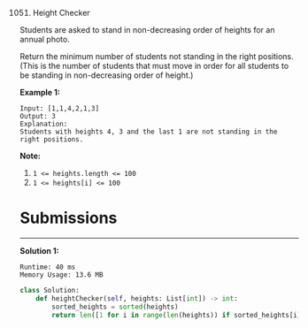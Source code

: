 1051. Height Checker

Students are asked to stand in non-decreasing order of heights for an annual photo.

Return the minimum number of students not standing in the right positions.  (This is the number of students that must move in order for all students to be standing in non-decreasing order of height.)

 

**Example 1:**
```
Input: [1,1,4,2,1,3]
Output: 3
Explanation: 
Students with heights 4, 3 and the last 1 are not standing in the right positions.
```

**Note:**

1. `1 <= heights.length <= 100`
1. `1 <= heights[i] <= 100`

# Submissions
---
**Solution 1:**
```
Runtime: 40 ms
Memory Usage: 13.6 MB
```
```python
class Solution:
    def heightChecker(self, heights: List[int]) -> int:
        sorted_heights = sorted(heights)
        return len([1 for i in range(len(heights)) if sorted_heights[i] != heights[i]])
```